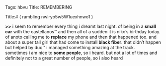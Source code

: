 Tags: hbvu
Title: REMEMBERING
  
Title:# ( rambling nwlryo5w5W1uexhnwo1 )  
  
**>>** i seem to remember every thing i dreamt last night. of being in a **small car** with the castellanos™ and then all of a sudden it is niko’s birthday today. of anoto calling me to **replace** my phone and then that happened too. and about a super tall girl that had come to install **black fiber**. that didn’t happen but helped by duq™ i managed something amazing at the track.  
sometimes i am nice to **some people**, so i heard. but not a lot of times and definitely not to a great number of people, so i also heard